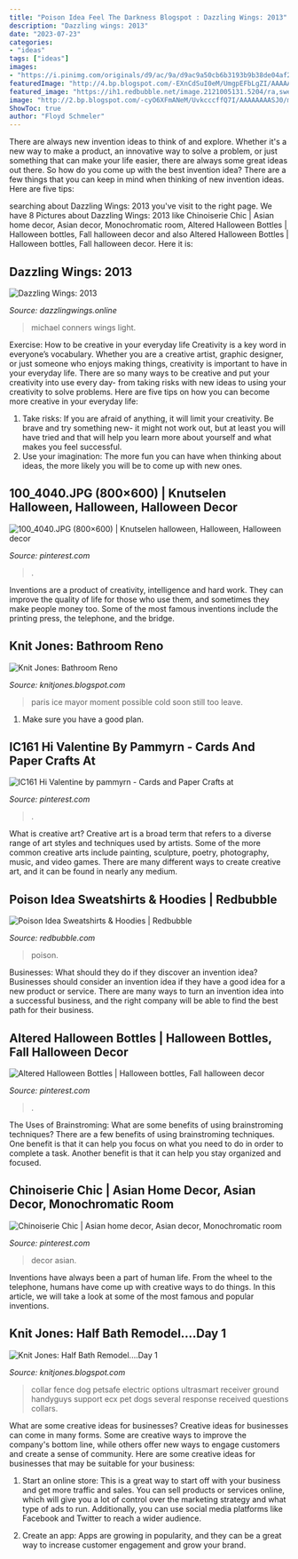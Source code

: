 ```yaml
---
title: "Poison Idea Feel The Darkness Blogspot : Dazzling Wings: 2013"
description: "Dazzling wings: 2013"
date: "2023-07-23"
categories:
- "ideas"
tags: ["ideas"]
images:
- "https://i.pinimg.com/originals/d9/ac/9a/d9ac9a50cb6b3193b9b38de04af2ab7b.jpg"
featuredImage: "http://4.bp.blogspot.com/-EXnCdSuI0eM/UmgpEFbLgZI/AAAAAAAAAvo/xJvkUZFIY7w/s320/Broken+light+bulb+file000362203086.jpg"
featured_image: "https://ih1.redbubble.net/image.2121005131.5204/ra,sweatshirt,x1800,101010:01c5ca27c6,front-c,281,327,600,600-bg,f8f8f8.jpg"
image: "http://2.bp.blogspot.com/-cyO6XFmANeM/UvkcccffQ7I/AAAAAAAASJ0/mVVmOU3dupU/s72-c/2014-02-11-IceRink.jpg"
ShowToc: true
author: "Floyd Schmeler"
---
```



There are always new invention ideas to think of and explore. Whether it's a new way to make a product, an innovative way to solve a problem, or just something that can make your life easier, there are always some great ideas out there. So how do you come up with the best invention idea? There are a few things that you can keep in mind when thinking of new invention ideas. Here are five tips: 

	

		
searching about Dazzling Wings: 2013 you've visit to the right page. We have 8 Pictures about Dazzling Wings: 2013 like Chinoiserie Chic | Asian home decor, Asian decor, Monochromatic room, Altered Halloween Bottles | Halloween bottles, Fall halloween decor and also Altered Halloween Bottles | Halloween bottles, Fall halloween decor. Here it is:
		
    
## Dazzling Wings: 2013

<img loading=lazy src="http://4.bp.blogspot.com/-EXnCdSuI0eM/UmgpEFbLgZI/AAAAAAAAAvo/xJvkUZFIY7w/s320/Broken+light+bulb+file000362203086.jpg" onerror="this.onerror=null;this.src='https://tse1.mm.bing.net/th?id=OIP.LzBdXZkJi_Nnme1msC1l7AAAAA&amp;pid=15.1';" alt="Dazzling Wings: 2013">

_Source: dazzlingwings.online_

>michael conners wings light. 

	

Exercise: How to be creative in your everyday life
Creativity is a key word in everyone’s vocabulary. Whether you are a creative artist, graphic designer, or just someone who enjoys making things, creativity is important to have in your everyday life. There are so many ways to be creative and put your creativity into use every day- from taking risks with new ideas to using your creativity to solve problems. Here are five tips on how you can become more creative in your everyday life: 
1. Take risks: If you are afraid of anything, it will limit your creativity. Be brave and try something new- it might not work out, but at least you will have tried and that will help you learn more about yourself and what makes you feel successful. 
2. Use your imagination: The more fun you can have when thinking about ideas, the more likely you will be to come up with new ones.

    
## 100_4040.JPG (800×600) | Knutselen Halloween, Halloween, Halloween Decor

<img loading=lazy src="https://i.pinimg.com/originals/a2/50/70/a25070af312fe10162689be0354dcdf1.jpg" onerror="this.onerror=null;this.src='https://tse2.mm.bing.net/th?id=OIP.qaz8mRwhW0Tpv4nbqvgI7gHaFj&amp;pid=15.1';" alt="100_4040.JPG (800×600) | Knutselen halloween, Halloween, Halloween decor">

_Source: pinterest.com_

>. 

	

Inventions are a product of creativity, intelligence and hard work. They can improve the quality of life for those who use them, and sometimes they make people money too. Some of the most famous inventions include the printing press, the telephone, and the bridge.

    
## Knit Jones: Bathroom Reno

<img loading=lazy src="http://2.bp.blogspot.com/-cyO6XFmANeM/UvkcccffQ7I/AAAAAAAASJ0/mVVmOU3dupU/s72-c/2014-02-11-IceRink.jpg" onerror="this.onerror=null;this.src='https://tse4.mm.bing.net/th?id=OIP.MAXPPpb30iNauF1PTUZy2wAAAA&amp;pid=15.1';" alt="Knit Jones: Bathroom Reno">

_Source: knitjones.blogspot.com_

>paris ice mayor moment possible cold soon still too leave. 

	

1. Make sure you have a good plan.

    
## IC161 Hi Valentine By Pammyrn - Cards And Paper Crafts At

<img loading=lazy src="https://i.pinimg.com/originals/d9/ac/9a/d9ac9a50cb6b3193b9b38de04af2ab7b.jpg" onerror="this.onerror=null;this.src='https://tse3.mm.bing.net/th?id=OIP.UpmHi2QBtohidqrDxeZsjQHaHJ&amp;pid=15.1';" alt="IC161 Hi Valentine by pammyrn - Cards and Paper Crafts at">

_Source: pinterest.com_

>. 

	

What is creative art?
Creative art is a broad term that refers to a diverse range of art styles and techniques used by artists. Some of the more common creative arts include painting, sculpture, poetry, photography, music, and video games. There are many different ways to create creative art, and it can be found in nearly any medium.

    
## Poison Idea Sweatshirts &amp; Hoodies | Redbubble

<img loading=lazy src="https://ih1.redbubble.net/image.2121005131.5204/ra,sweatshirt,x1800,101010:01c5ca27c6,front-c,281,327,600,600-bg,f8f8f8.jpg" onerror="this.onerror=null;this.src='https://tse2.mm.bing.net/th?id=OIP.dILZ4Sjhik_v_XwqQ8P3FwHaHa&amp;pid=15.1';" alt="Poison Idea Sweatshirts &amp; Hoodies | Redbubble">

_Source: redbubble.com_

>poison. 

	

Businesses: What should they do if they discover an invention idea?
Businesses should consider an invention idea if they have a good idea for a new product or service. There are many ways to turn an invention idea into a successful business, and the right company will be able to find the best path for their business.

    
## Altered Halloween Bottles | Halloween Bottles, Fall Halloween Decor

<img loading=lazy src="http://2.bp.blogspot.com/-AQHWHKSAIik/UEzHjXr-hMI/AAAAAAAACBk/rCiDpbo3fr4/s1600/vintage+altered+halloween+bottles.jpg" onerror="this.onerror=null;this.src='https://tse2.mm.bing.net/th?id=OIP.pGTIb8BE7jvyZ8Y_PWX4MAHaG4&amp;pid=15.1';" alt="Altered Halloween Bottles | Halloween bottles, Fall halloween decor">

_Source: pinterest.com_

>. 

	

The Uses of Brainstroming: What are some benefits of using brainstroming techniques?
There are a few benefits of using brainstroming techniques. One benefit is that it can help you focus on what you need to do in order to complete a task. Another benefit is that it can help you stay organized and focused.

    
## Chinoiserie Chic | Asian Home Decor, Asian Decor, Monochromatic Room

<img loading=lazy src="https://i.pinimg.com/originals/4b/9e/c0/4b9ec00a5a5ff70f414d58288e552a1c.jpg" onerror="this.onerror=null;this.src='https://tse3.mm.bing.net/th?id=OIP.4cu_gttAnzAmmqViyPLX9QAAAA&amp;pid=15.1';" alt="Chinoiserie Chic | Asian home decor, Asian decor, Monochromatic room">

_Source: pinterest.com_

>decor asian. 

	

Inventions have always been a part of human life. From the wheel to the telephone, humans have come up with creative ways to do things. In this article, we will take a look at some of the most famous and popular inventions.

    
## Knit Jones: Half Bath Remodel....Day 1

<img loading=lazy src="http://ecx.images-amazon.com/images/I/41K00ZlPFRL.jpg" onerror="this.onerror=null;this.src='https://tse1.mm.bing.net/th?id=OIP.A8Yz55Uv8OBMkAO140tmLwHaGo&amp;pid=15.1';" alt="Knit Jones: Half Bath Remodel....Day 1">

_Source: knitjones.blogspot.com_

>collar fence dog petsafe electric options ultrasmart receiver ground handyguys support ecx pet dogs several response received questions collars. 

	

What are some creative ideas for businesses?
Creative ideas for businesses can come in many forms. Some are creative ways to improve the company's bottom line, while others offer new ways to engage customers and create a sense of community. Here are some creative ideas for businesses that may be suitable for your business:
1. Start an online store: This is a great way to start off with your business and get more traffic and sales. You can sell products or services online, which will give you a lot of control over the marketing strategy and what type of ads to run. Additionally, you can use social media platforms like Facebook and Twitter to reach a wider audience.

2. Create an app: Apps are growing in popularity, and they can be a great way to increase customer engagement and grow your brand.

